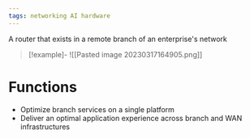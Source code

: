 ```yaml
---
tags: networking AI hardware 
---
```

A router that exists in a remote branch of an enterprise's network
>[!example]-
>![[Pasted image 20230317164905.png]]

# Functions
- Optimize branch services on a single platform
- Deliver an optimal application experience across branch and WAN infrastructures

